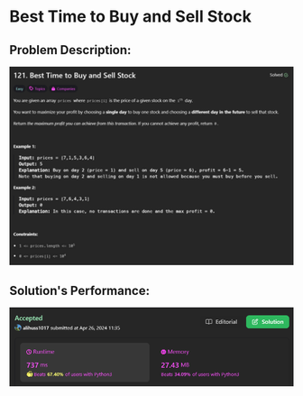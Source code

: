 # Best Time to Buy and Sell Stock

## Problem Description:
![alt text](images/image(1).png)

## Solution's Performance:
![alt text](images/image.png)

